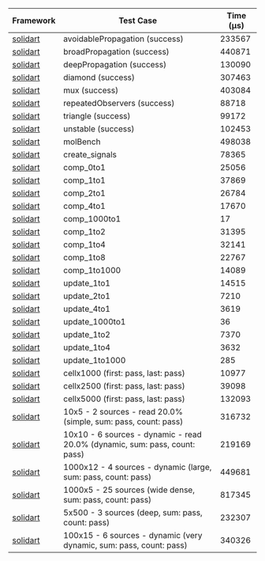 | Framework | Test Case | Time (μs) |
| --- | --- | --- |
| [solidart](https://github.com/nank1ro/solidart) | avoidablePropagation (success) | 233567 |
| [solidart](https://github.com/nank1ro/solidart) | broadPropagation (success) | 440871 |
| [solidart](https://github.com/nank1ro/solidart) | deepPropagation (success) | 130090 |
| [solidart](https://github.com/nank1ro/solidart) | diamond (success) | 307463 |
| [solidart](https://github.com/nank1ro/solidart) | mux (success) | 403084 |
| [solidart](https://github.com/nank1ro/solidart) | repeatedObservers (success) | 88718 |
| [solidart](https://github.com/nank1ro/solidart) | triangle (success) | 99172 |
| [solidart](https://github.com/nank1ro/solidart) | unstable (success) | 102453 |
| [solidart](https://github.com/nank1ro/solidart) | molBench | 498038 |
| [solidart](https://github.com/nank1ro/solidart) | create_signals | 78365 |
| [solidart](https://github.com/nank1ro/solidart) | comp_0to1 | 25056 |
| [solidart](https://github.com/nank1ro/solidart) | comp_1to1 | 37869 |
| [solidart](https://github.com/nank1ro/solidart) | comp_2to1 | 26784 |
| [solidart](https://github.com/nank1ro/solidart) | comp_4to1 | 17670 |
| [solidart](https://github.com/nank1ro/solidart) | comp_1000to1 | 17 |
| [solidart](https://github.com/nank1ro/solidart) | comp_1to2 | 31395 |
| [solidart](https://github.com/nank1ro/solidart) | comp_1to4 | 32141 |
| [solidart](https://github.com/nank1ro/solidart) | comp_1to8 | 22767 |
| [solidart](https://github.com/nank1ro/solidart) | comp_1to1000 | 14089 |
| [solidart](https://github.com/nank1ro/solidart) | update_1to1 | 14515 |
| [solidart](https://github.com/nank1ro/solidart) | update_2to1 | 7210 |
| [solidart](https://github.com/nank1ro/solidart) | update_4to1 | 3619 |
| [solidart](https://github.com/nank1ro/solidart) | update_1000to1 | 36 |
| [solidart](https://github.com/nank1ro/solidart) | update_1to2 | 7370 |
| [solidart](https://github.com/nank1ro/solidart) | update_1to4 | 3632 |
| [solidart](https://github.com/nank1ro/solidart) | update_1to1000 | 285 |
| [solidart](https://github.com/nank1ro/solidart) | cellx1000 (first: pass, last: pass) | 10977 |
| [solidart](https://github.com/nank1ro/solidart) | cellx2500 (first: pass, last: pass) | 39098 |
| [solidart](https://github.com/nank1ro/solidart) | cellx5000 (first: pass, last: pass) | 132093 |
| [solidart](https://github.com/nank1ro/solidart) | 10x5 - 2 sources - read 20.0% (simple, sum: pass, count: pass) | 316732 |
| [solidart](https://github.com/nank1ro/solidart) | 10x10 - 6 sources - dynamic - read 20.0% (dynamic, sum: pass, count: pass) | 219169 |
| [solidart](https://github.com/nank1ro/solidart) | 1000x12 - 4 sources - dynamic (large, sum: pass, count: pass) | 449681 |
| [solidart](https://github.com/nank1ro/solidart) | 1000x5 - 25 sources (wide dense, sum: pass, count: pass) | 817345 |
| [solidart](https://github.com/nank1ro/solidart) | 5x500 - 3 sources (deep, sum: pass, count: pass) | 232307 |
| [solidart](https://github.com/nank1ro/solidart) | 100x15 - 6 sources - dynamic (very dynamic, sum: pass, count: pass) | 340326 |
